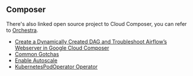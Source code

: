 ## Composer

There's also linked open source project to Cloud Composer, you can refer to [Orchestra](https://github.com/google/orchestra).

- [Create a Dynamically Created DAG and Troubleshoot Airflow’s Webserver in Google Cloud Composer](dynamic-dags.md)
- [Common Gotchas](composer-common-gotchas.md)
- [Enable Autoscale](enable-autoscale.md)
- [KubernetesPodOperator Operator](kubernetes-pod-operator.md)
